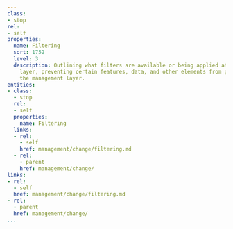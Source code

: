 ```yaml
---
class:
- stop
rel:
- self
properties:
  name: Filtering
  sort: 1752
  level: 3
  description: Outlining what filters are available or being applied at the management
    layer, preventing certain features, data, and other elements from passing through
    the management layer.
entities:
- class:
  - stop
  rel:
  - self
  properties:
    name: Filtering
  links:
  - rel:
    - self
    href: management/change/filtering.md
  - rel:
    - parent
    href: management/change/
links:
- rel:
  - self
  href: management/change/filtering.md
- rel:
  - parent
  href: management/change/
...
```

